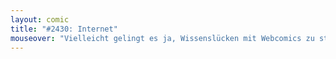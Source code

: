 ```yaml
---
layout: comic
title: "#2430: Internet"
mouseover: "Vielleicht gelingt es ja, Wissenslücken mit Webcomics zu stopfen. Oder mit Cookies."
---
```

